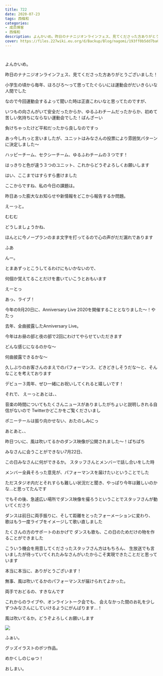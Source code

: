 ```yaml
---
title: 722
date: 2020-07-23
tags: 西條和
categories: 
- 成员博客
- 西條和
description: よんかいめ。昨日のナナニジオンラインフェス、見てくださった方ありがとうございました！...
cover: https://files.227wiki.eu.org/d/Backup/Blog/nagomi/193ff0b5dd7ba091fd1d0e1d9c283.jpg 
---
```


        ﻿
















よんかいめ。



















昨日のナナニジオンラインフェス、見てくださった方ありがとうございました！


















小学生の頃から毎年、ほろびろ〜って思ってたぐらいには運動会がだいきらいな人間でした











なので今回運動会するよって聞いた時は正直こわいなと思ってたのですが、






いつもの向さんがいて安全だったからか、ゆるふわチームだったからか、初めて苦しい気持ちにならない運動会でした！ばんざーい














負けちゃったけど平和だったから良しなのですっ
















あっ今しれっと言いましたが、ユニットはみなさんの投票により雰囲気パターンに決定しました〜






ハッピーチーム、セクシーチーム、ゆるふわチームの３つです！











はっきりと色が違う３つのユニット、これからどうぞよろしくお願いします



















はい、ここまではすらすら書けました






ここからですね、私の今日の課題は。














昨日あった膨大なお知らせや新情報をどこから報告するか問題。














えーっと。













むむむ
















どうしましょうかね、

















ほんとに今ノープランのまま文字を打ってるので心の声がだだ漏れであります













ふあ








んー。













とまあずっとこうしてるわけにもいかないので、











何個か覚えてることだけを書いていこうとおもいます
















えーとっ










あっ、ライブ！








今年の9月20日に、Anniversary Live 2020を開催することとなりました〜！やたっ









去年、全曲披露したAnniversary Live。



今年はお昼の部と夜の部で2回にわけてやらせていただきます





どんな感じになるのかな〜





何曲披露できるかな〜







久しぶりのお客さんのまえでのパフォーマンス、どきどきしそうだな〜と、そんなことを考えております











デビュー３周年、ぜひ一緒にお祝いしてくれると嬉しいです！
















それで、
えーっとあとは、、






音楽の時間についてもたくさんニュースがありましたがちょいと説明しきれる自信がないので
Twitterかどこかをご覧くださいまし









ポニーテールは振り向かせない、おたのしみにっ












あとあと、、










昨日ついに、風は吹いてるかのダンス映像が公開されました〜！ぱちぱち




















みなさんに会うことができない7月22日、

この日みなさんに何ができるか。
スタッフさんとメンバーで話し合いをした時


メンバー全員そろった意見が、パフォーマンスを届けたいということでした










ただスタジオ内だとそれすらも難しい状況だと聞き、やっぱり今年は難しいのかな…と思ってたんです











でもその後、急遽広い場所でダンス映像を撮ろうということでスタッフさんが動いてくださり








ダンスは前日に両手振りに、そして距離をとったフォーメーションに変わり、
歌はもう一度ライブをイメージして歌い直しました






たくさんの方のサポートのおかげで
ダンスも歌も、この日のためだけの物を作ることができました













こういう機会を用意してくださったスタッフさん方はもちろん、
生放送でも言いましたが待っていてくれたみなさんがいたからこそ実現できたことだと思っています












本当に本当に、ありがとうございます！











無事、風は吹いてるかのパフォーマンスが届けられてよかった。






両手でおどるの、すきなんです
















これからのライブや、オンライントーク会でも、
会えなかった間のお礼を少しずつみなさんにしていけるようにがんばります…！

















風は吹いてるか。どうぞよろしくお願いします




















![](https://files.227wiki.eu.org/d/Backup/Blog/nagomi/193ff0b5dd7ba091fd1d0e1d9c283.jpg)







ふぁい。











グッズイラストのボツ作品。




























めかくしのじゅつ！






















おしまい。


